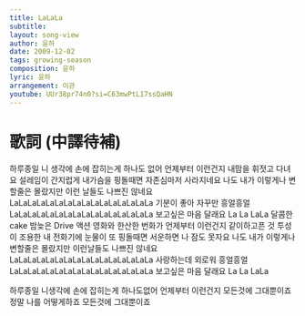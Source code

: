 ```yaml
---
title: LaLaLa
subtitle:
layout: song-view
author: 윤하
date: 2009-12-02
tags: growing-season
composition: 윤하
lyric: 윤하
arrangement: 이관
youtube: UUr38pr74n0?si=C63mwPtL17ssQaHN
---
```


# 歌詞 (中譯待補)

하루종일 니 생각에
손에 잡히는게 하나도 없어
언제부터 이런건지
내맘을 휘젓고 다녀요
설레임이 간지럽게 내가슴을 핑돌때면
자존심마저 사라지네요
나도 내가 이렇게나 변할줄은 몰랐지만
이런 날들도 나쁘진 않네요
LaLaLaLaLaLaLaLaLaLaLaLaLaLaLaLa
기분이 좋아 자꾸만 흥얼흥얼
LaLaLaLaLaLaLaLaLaLaLaLaLaLaLaLa
보고싶은 마음 달래요
La La LaLa 달콤한 cake
밤늦은 Drive 액션 영화와
한산한 번화가
언제부터 이런건지
같이하고픈 것 투성이
조용한 내 전화기에
눈물이 또 핑돌때면
서운하면 나 잠도 못자요
나도 내가 이렇게나 변할줄은 몰랐지만
이런날들도 나쁘진 않네요
LaLaLaLaLaLaLaLaLaLaLaLaLaLaLaLa
사랑하는데 외로워 흥얼흥얼
LaLaLaLaLaLaLaLaLaLaLaLaLaLaLaLa
보고싶은 마음 달래요
La La LaLa

하루종일 니생각에
손에 잡히는게 하나도없어
언제부터 이런건지
모든것에 그대뿐이죠
정말 나를 어떻게하죠
모든것에 그대뿐이죠
